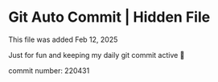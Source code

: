 # Git Auto Commit | Hidden File

This file was added Feb 12, 2025

Just for fun and keeping my daily git commit active 🤪

commit number: 220431
